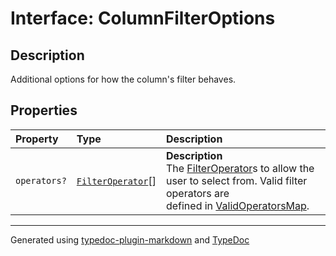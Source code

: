 # Interface: ColumnFilterOptions

## Description

Additional options for how the column's filter behaves.

## Properties

| Property | Type | Description |
| :------ | :------ | :------ |
| `operators?` | [`FilterOperator`](../enumerations/FilterOperator.md)[] | **Description**<br />The [FilterOperator](../enumerations/FilterOperator.md)s to allow the user to select from. Valid filter operators are<br />defined in [ValidOperatorsMap](../variables/ValidOperatorsMap.md). |

***

Generated using [typedoc-plugin-markdown](https://www.npmjs.com/package/typedoc-plugin-markdown) and [TypeDoc](https://typedoc.org/)
